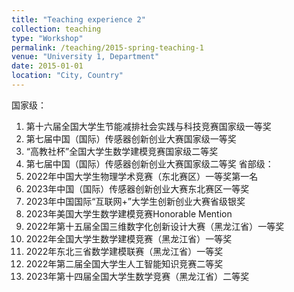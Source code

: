 ```yaml
---
title: "Teaching experience 2"
collection: teaching
type: "Workshop"
permalink: /teaching/2015-spring-teaching-1
venue: "University 1, Department"
date: 2015-01-01
location: "City, Country"
---
```

国家级：
1. 第十六届全国大学生节能减排社会实践与科技竞赛国家级一等奖
2. 第七届中国（国际）传感器创新创业大赛国家级一等奖
3. “高教社杯”全国大学生数学建模竞赛国家级二等奖
4. 第七届中国（国际）传感器创新创业大赛国家级二等奖
省部级：
1.	2022年中国大学生物理学术竞赛（东北赛区）一等奖第一名
2.	2023年中国（国际）传感器创新创业大赛东北赛区一等奖
3.	2023年中国国际“互联网+”大学生创新创业大赛省级银奖
4.	2023年美国大学生数学建模竞赛Honorable Mention
5.	2022年第十五届全国三维数字化创新设计大赛（黑龙江省）一等奖
6.	2022年全国大学生数学建模竞赛（黑龙江省）一等奖
7.	2022年东北三省数学建模联赛（黑龙江省）一等奖
8.	2022年第二届全国大学生人工智能知识竞赛二等奖
9.	2023年第十四届全国大学生数学竞赛（黑龙江省）二等奖
